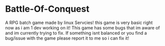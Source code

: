 # Battle-Of-Conquest
A RPG batch game made by linux Servcies!
this game is very basic right now as i am 1 dev working on it!
This game has some bugs that im aware of and im currently trying to fix.
If something isnt balanced or you find a bug/issue with the game please report it to me so i can fix it!
